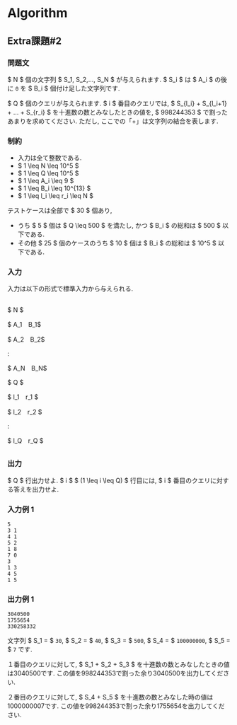 # Algorithm

## Extra課題#2

### 問題文

$ N $ 個の文字列 $ S_1, S_2,..., S_N $ が与えられます. $ S_i $ は $ A_i $ の後に `0` を $ B_i $ 個付け足した文字列です.

$ Q $ 個のクエリが与えられます. $ i $ 番目のクエリでは, $ S_{l_i} + S_{l_i+1} + … + S_{r_i} $ を十進数の数とみなしたときの値を, $ 998244353 $ で割ったあまりを求めてください. ただし, ここでの「+」は文字列の結合を表します.

<!-- <span style="color: red; background-color: #dcdcdc;"> 0  `0` </span> -->


###  制約

- 入力は全て整数である.
- $ 1 \leq N \leq 10^5 $
- $ 1 \leq Q \leq 10^5 $
- $ 1 \leq A_i \leq 9 $
- $ 1 \leq B_i \leq 10^{13} $
- $ 1 \leq l_i \leq r_i \leq N $

テストケースは全部で $ 30 $ 個あり,

- うち $ 5 $ 個は $ Q \leq 500 $ を満たし, かつ $ B_i $ の総和は $ 500 $ 以下である.
- その他 $ 25 $ 個のケースのうち $ 10 $ 個は $ B_i $ の総和は $ 10^5 $ 以下である.

### 入力

入力は以下の形式で標準入力から与えられる.

## 

$ N $

$ A_1　B_1$

$ A_2　B_2$

:

$ A_N　B_N$

$ Q $

$ l_1　r_1 $

$ l_2　r_2 $

:

$ l_Q　r_Q $

##

### 出力

$ Q $ 行出力せよ. $ i $ $ (1 \leq i \leq Q) $ 行目には, $ i $ 番目のクエリに対する答えを出力せよ.

### 入力例 1

```
5
3 1
4 1
5 2
1 8
7 0
3
1 3
4 5
1 5
```

### 出力例 1
```
3040500
1755654
330258332
```

文字列 $ S_1 = $ `30`, $ S_2 = $  `40`, $ S_3 = $ `500`, $ S_4 = $  `100000000`, $ S_5 = $ `7` です.

１番目のクエリに対して, $ S_1 + S_2 + S_3 $ を十進数の数とみなしたときの値は3040500です. この値を998244353で割った余り3040500を出力してください.

２番目のクエリに対して, $ S_4 + S_5 $ を十進数の数とみなした時の値は1000000007です. この値を998244353で割った余り1755654を出力してください.